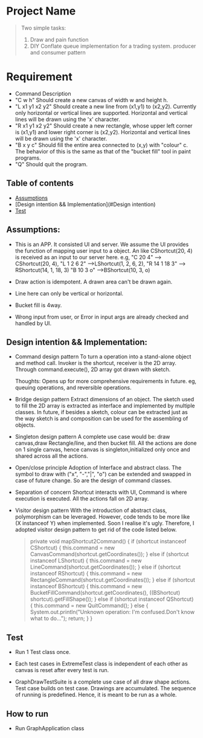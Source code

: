 # Project Name
> Two simple tasks:
> 1. Draw and pain function 
> 2. DIY Conflate queue implementation for a trading system. producer and consumer pattern

# Requirement
* Command 		    Description
* "C w h"           Should create a new canvas of width w and height h.
* "L x1 y1 x2 y2"   Should create a new line from (x1,y1) to (x2,y2). Currently only horizontal or vertical lines are supported. Horizontal and vertical lines will be drawn using the 'x' character.
* "R x1 y1 x2 y2"   Should create a new rectangle, whose upper left corner is (x1,y1) and lower right corner is (x2,y2). Horizontal and vertical lines will be drawn using the 'x' character.
* "B x y c"         Should fill the entire area connected to (x,y) with "colour" c. The behavior of this is the same as that of the "bucket fill" tool in paint programs.
* "Q"               Should quit the program.

## Table of contents
* [Assumptions](#Assumptions)
* [Design intention && Implementation](#Design intention)
* [Test](#Test)


## Assumptions:
* This is an APP. It consisted UI and server. 
    We assume the UI provides the function of mapping user input to a object. An like CShortcut(20, 4) is received as an input to our server here.
    e.g, "C 20 4" --> CShortcut(20, 4),
         "L 1 2 6 2" -->LShortcut(1, 2, 6, 2),
         "R 14 1 18 3" --> RShortcut(14, 1, 18, 3)
         "B 10 3 o" -->BShortcut(10, 3, o)

* Draw action is idempotent. A drawn area can't be drawn again.
* Line here can only be vertical or horizontal.
* Bucket fill is 4way.
* Wrong input from user, or Error in input args are already checked and handled by UI.


## Design intention && Implementation:
* Command design pattern
   To turn a operation into a stand-alone object and method call.
   Invoker is the shortcut, receiver is the 2D array. Through command.execute(), 2D array got drawn with sketch.
   
   Thoughts: Opens up for more comprehensive requirements in future. eg, queuing operations, and reversible operations. 

* Bridge design pattern
    Extract dimensions of an object. 
    The sketch used to fill the 2D array is extracted as interface and implemented by multiple classes.
    In future, if besides a sketch, colour can be extracted just as the way sketch is and composition can be used for the assembling of objects.

* Singleton design pattern
   A complete use case would be: draw canvas,draw Rectangle/line, and then bucket fill.
   All the actions are done on 1 single canvas, hence canvas is singleton,initialized only once and shared across all the actions.

* Open/close principle
   Adoption of Interface and abstract class.
   The symbol to draw with ("x", "-","|", "o") can be extended and swapped in case of future change.
   So are the design of command classes.

* Separation of concern
    Shortcut interacts with UI, Command is where execution is executed. All the actions fall on 2D array.
  
* Visitor design pattern
  With the introduction of abstract class, polymorphism can be leveraged. 
  However, code tends to be more like (X instanceof Y) when implemented. Soon I realise it's ugly. Therefore, I adopted visitor design pattern to get rid of the code listed below.
  
    >    private void mapShortcut2Command() {
    >        if (shortcut instanceof CShortcut) {
    >            this.command = new CanvasCommand(shortcut.getCoordinates());
    >        } else if (shortcut instanceof LShortcut) {
    >            this.command = new LineCommand(shortcut.getCoordinates());
    >        } else if (shortcut instanceof RShortcut) {
    >            this.command = new RectangleCommand(shortcut.getCoordinates());
    >        } else if (shortcut instanceof BShortcut) {
    >            this.command = new BucketFillCommand(shortcut.getCoordinates(), ((BShortcut) shortcut).getFillShape());
    >        } else if (shortcut instanceof QShortcut) {
    >            this.command = new QuitCommand();
    >        } else {
    >            System.out.println("Unknown operation: I'm confused.Don't know what to do...");
    >            return;
    >        }
    >    }

## Test
* Run 1 Test class once.
  
* Each test cases in ExtremeTest class is independent of each other as canvas is reset after every test is run.

* GraphDrawTestSuite is a complete use case of all draw shape actions. Test case builds on test case. Drawings are accumulated.
  The sequence of running is predefined. Hence, it is meant to be run as a whole.

## How to run
* Run GraphApplication class

